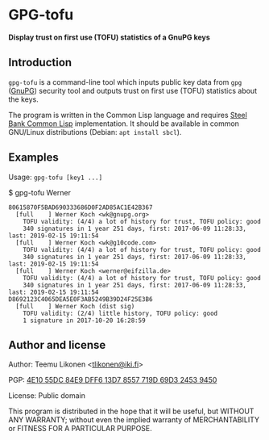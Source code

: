 GPG-tofu
=========

**Display trust on first use (TOFU) statistics of a GnuPG keys**


Introduction
------------

`gpg-tofu` is a command-line tool which inputs public key data from
`gpg` ([GnuPG][]) security tool and outputs trust on first use (TOFU)
statistics about the keys.

The program is written in the Common Lisp language and requires [Steel
Bank Common Lisp][SBCL] implementation. It should be available in common
GNU/Linux distributions (Debian: `apt install sbcl`).

[GnuPG]:    https://gnupg.org/
[SBCL]:     http://sbcl.org/


Examples
--------

Usage: `gpg-tofu [key1 ...]`

$ gpg-tofu Werner

    80615870F5BAD690333686D0F2AD85AC1E42B367
      [full    ] Werner Koch <wk@gnupg.org>
        TOFU validity: (4/4) a lot of history for trust, TOFU policy: good
        340 signatures in 1 year 251 days, first: 2017-06-09 11:28:33, last: 2019-02-15 19:11:54
      [full    ] Werner Koch <wk@g10code.com>
        TOFU validity: (4/4) a lot of history for trust, TOFU policy: good
        340 signatures in 1 year 251 days, first: 2017-06-09 11:28:33, last: 2019-02-15 19:11:54
      [full    ] Werner Koch <werner@eifzilla.de>
        TOFU validity: (4/4) a lot of history for trust, TOFU policy: good
        340 signatures in 1 year 251 days, first: 2017-06-09 11:28:33, last: 2019-02-15 19:11:54
    D8692123C4065DEA5E0F3AB5249B39D24F25E3B6
      [full    ] Werner Koch (dist sig)
        TOFU validity: (2/4) little history, TOFU policy: good
        1 signature in 2017-10-20 16:28:59


Author and license
------------------

Author: Teemu Likonen <<tlikonen@iki.fi>>

PGP: [4E10 55DC 84E9 DFF6 13D7 8557 719D 69D3 2453 9450][PGP]

License: Public domain

This program is distributed in the hope that it will be useful, but
WITHOUT ANY WARRANTY; without even the implied warranty of
MERCHANTABILITY or FITNESS FOR A PARTICULAR PURPOSE.

[PGP]: http://www.iki.fi/tlikonen/pgp-key.asc
